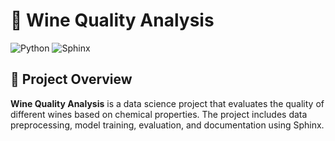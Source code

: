 # 🍷 Wine Quality Analysis

![Python](https://img.shields.io/badge/python-3.7%2B-blue)
![Sphinx](https://img.shields.io/badge/Sphinx-Documentation-orange)

## 📌 Project Overview

**Wine Quality Analysis** is a data science project that evaluates the quality of different wines based on chemical properties. The project includes data preprocessing, model training, evaluation, and documentation using Sphinx.



